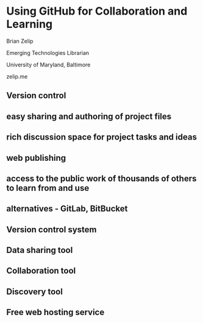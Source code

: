 # Using GitHub for Collaboration and Learning

Brian Zelip

Emerging Technologies Librarian

University of Maryland, Baltimore

zelip.me

## Version control

## easy sharing and authoring of project files

## rich discussion space for project tasks and ideas

## web publishing

## access to the public work of thousands of others to learn from and use

## alternatives - GitLab, BitBucket

## Version control system

## Data sharing tool

## Collaboration tool

## Discovery tool

## Free web hosting service
